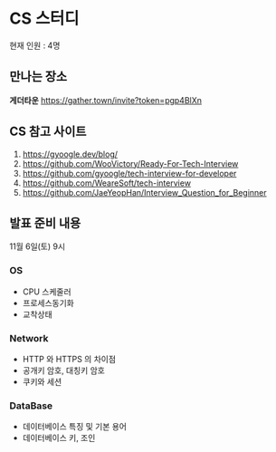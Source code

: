 # CS 스터디

현재 인원 : 4명

## 만나는 장소

__게더타운__
https://gather.town/invite?token=pgp4BlXn

## CS 참고 사이트
1. https://gyoogle.dev/blog/
2. https://github.com/WooVictory/Ready-For-Tech-Interview
3. https://github.com/gyoogle/tech-interview-for-developer
4. https://github.com/WeareSoft/tech-interview 
5. https://github.com/JaeYeopHan/Interview_Question_for_Beginner 

## 발표 준비 내용 
11월 6일(토) 9시
### OS
- CPU 스케줄러
- 프로세스동기화
- 교착상태

### Network
- HTTP 와 HTTPS 의 차이점
- 공개키 암호, 대칭키 암호
- 쿠키와 세션


### DataBase
- 데이터베이스 특징 및 기본 용어
- 데이터베이스 키, 조인
